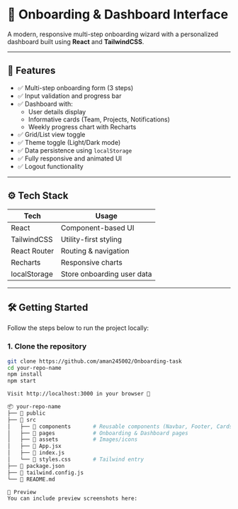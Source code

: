 # 🚀 Onboarding & Dashboard Interface

A modern, responsive multi-step onboarding wizard with a personalized dashboard built using **React** and **TailwindCSS**.

---

## 🔧 Features

- ✅ Multi-step onboarding form (3 steps)
- ✅ Input validation and progress bar
- ✅ Dashboard with:
  - User details display
  - Informative cards (Team, Projects, Notifications)
  - Weekly progress chart with Recharts
- ✅ Grid/List view toggle
- ✅ Theme toggle (Light/Dark mode)
- ✅ Data persistence using `localStorage`
- ✅ Fully responsive and animated UI
- ✅ Logout functionality

---

## ⚙️ Tech Stack

| Tech         | Usage                         |
|--------------|-------------------------------|
| React        | Component-based UI            |
| TailwindCSS  | Utility-first styling         |
| React Router | Routing & navigation          |
| Recharts     | Responsive charts             |
| localStorage | Store onboarding user data    |

---

## 🛠️ Getting Started

Follow the steps below to run the project locally:

### 1. Clone the repository

```bash
git clone https://github.com/aman245002/Onboarding-task
cd your-repo-name
npm install
npm start

Visit http://localhost:3000 in your browser 🚀

📦 your-repo-name
├── 📁 public
├── 📁 src
│   ├── 📁 components       # Reusable components (Navbar, Footer, Cards, etc.)
│   ├── 📁 pages            # Onboarding & Dashboard pages
│   ├── 📁 assets           # Images/icons
│   ├── 📄 App.jsx
│   ├── 📄 index.js
│   └── 📄 styles.css       # Tailwind entry
├── 📄 package.json
├── 📄 tailwind.config.js
└── 📄 README.md

📸 Preview
You can include preview screenshots here:


